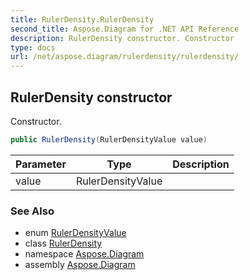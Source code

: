 ```yaml
---
title: RulerDensity.RulerDensity
second_title: Aspose.Diagram for .NET API Reference
description: RulerDensity constructor. Constructor
type: docs
url: /net/aspose.diagram/rulerdensity/rulerdensity/
---
```

## RulerDensity constructor

Constructor.

```csharp
public RulerDensity(RulerDensityValue value)
```

| Parameter | Type | Description |
| --- | --- | --- |
| value | RulerDensityValue |  |

### See Also

* enum [RulerDensityValue](../../rulerdensityvalue/)
* class [RulerDensity](../)
* namespace [Aspose.Diagram](../../rulerdensity/)
* assembly [Aspose.Diagram](../../../)


